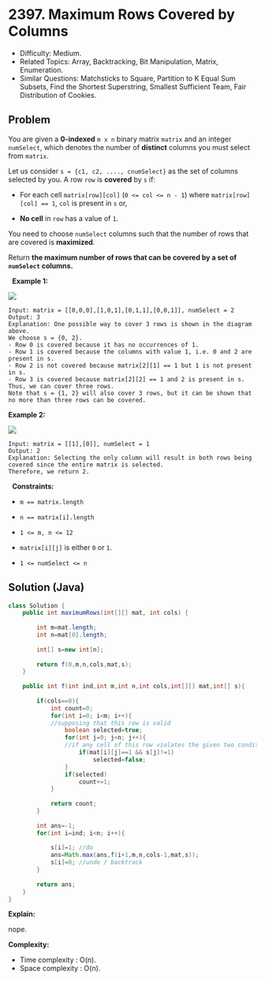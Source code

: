 # 2397. Maximum Rows Covered by Columns

- Difficulty: Medium.
- Related Topics: Array, Backtracking, Bit Manipulation, Matrix, Enumeration.
- Similar Questions: Matchsticks to Square, Partition to K Equal Sum Subsets, Find the Shortest Superstring, Smallest Sufficient Team, Fair Distribution of Cookies.

## Problem

You are given a **0-indexed** ```m x n``` binary matrix ```matrix``` and an integer ```numSelect```, which denotes the number of **distinct** columns you must select from ```matrix```.

Let us consider ```s = {c1, c2, ...., cnumSelect}``` as the set of columns selected by you. A row ```row``` is **covered** by ```s``` if:


	
- For each cell ```matrix[row][col]``` (```0 <= col <= n - 1```) where ```matrix[row][col] == 1```, ```col``` is present in ```s``` or,
	
- **No cell** in ```row``` has a value of ```1```.


You need to choose ```numSelect``` columns such that the number of rows that are covered is **maximized**.

Return **the **maximum** number of rows that can be **covered** by a set of **```numSelect```** columns.**

 
**Example 1:**

![](https://assets.leetcode.com/uploads/2022/07/14/rowscovered.png)

```
Input: matrix = [[0,0,0],[1,0,1],[0,1,1],[0,0,1]], numSelect = 2
Output: 3
Explanation: One possible way to cover 3 rows is shown in the diagram above.
We choose s = {0, 2}.
- Row 0 is covered because it has no occurrences of 1.
- Row 1 is covered because the columns with value 1, i.e. 0 and 2 are present in s.
- Row 2 is not covered because matrix[2][1] == 1 but 1 is not present in s.
- Row 3 is covered because matrix[2][2] == 1 and 2 is present in s.
Thus, we can cover three rows.
Note that s = {1, 2} will also cover 3 rows, but it can be shown that no more than three rows can be covered.
```

**Example 2:**

![](https://assets.leetcode.com/uploads/2022/07/14/rowscovered2.png)

```
Input: matrix = [[1],[0]], numSelect = 1
Output: 2
Explanation: Selecting the only column will result in both rows being covered since the entire matrix is selected.
Therefore, we return 2.
```

 
**Constraints:**


	
- ```m == matrix.length```
	
- ```n == matrix[i].length```
	
- ```1 <= m, n <= 12```
	
- ```matrix[i][j]``` is either ```0``` or ```1```.
	
- ```1 <= numSelect <= n```



## Solution (Java)

```java
class Solution {
    public int maximumRows(int[][] mat, int cols) {
        
        int m=mat.length;
        int n=mat[0].length;
        
        int[] s=new int[n];
        
        return f(0,m,n,cols,mat,s);
    }
    
    public int f(int ind,int m,int n,int cols,int[][] mat,int[] s){
        
        if(cols==0){
            int count=0;
            for(int i=0; i<m; i++){
			//supposing that this row is valid
                boolean selected=true;
                for(int j=0; j<n; j++){
				//if any cell of this row violates the given two conditions, then the row is discarded
                    if(mat[i][j]==1 && s[j]!=1)
                        selected=false;
                }
                if(selected)
                    count+=1;
            }
            
            return count;
        }
        
        int ans=-1;
        for(int i=ind; i<n; i++){
            
            s[i]=1; //do
            ans=Math.max(ans,f(i+1,m,n,cols-1,mat,s));
            s[i]=0; //undo / backtrack
        }
        
        return ans;
    }
}
```

**Explain:**

nope.

**Complexity:**

* Time complexity : O(n).
* Space complexity : O(n).
